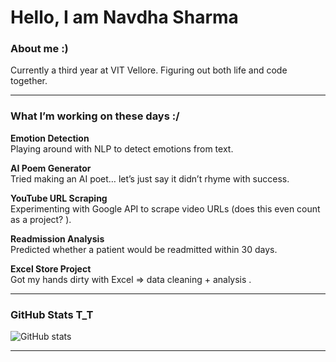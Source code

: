 #  Hello, I am Navdha Sharma


### About me :)

Currently a third year at VIT Vellore. Figuring out both life and code together.

---
###  What I’m working on these days :/

**Emotion Detection**  
Playing around with NLP to detect emotions from text.  

**AI Poem Generator**  
Tried making an AI poet… let’s just say it didn’t rhyme with success.  

**YouTube URL Scraping**  
Experimenting with Google API to scrape video URLs (does this even count as a project? ).  

**Readmission Analysis**  
Predicted whether a patient would be readmitted within 30 days.  

**Excel Store Project**  
Got my hands dirty with Excel => data cleaning + analysis .  

---


### GitHub Stats T_T
![GitHub stats](https://github-readme-stats.vercel.app/api?username=NavdhaSharma02&show_icons=true&theme=tokyonight)

---



